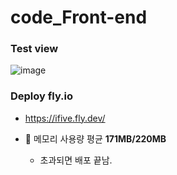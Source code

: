 # code_Front-end

### Test view

![image](https://github.com/aaingyunii/workflow-flyio-in-GithubActions/assets/31847834/461faf68-76c2-4df0-a48d-3fa629608b92)


### Deploy fly.io

- https://ifive.fly.dev/

- 🚨 메모리 사용량 평균 **171MB/220MB** 
    - 초과되면 배포 끝남.